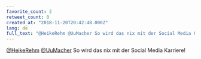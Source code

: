 ```yaml
---
favorite_count: 2
retweet_count: 0
created_at: "2018-11-20T20:42:48.000Z"
lang: de
full_text: "@HeikeRehm @UuMacher So wird das nix mit der Social Media Karriere!"
---
```


[@HeikeRehm](https://twitter.com/HeikeRehm)
[@UuMacher](https://twitter.com/UuMacher) So wird das nix mit der Social Media
Karriere!
